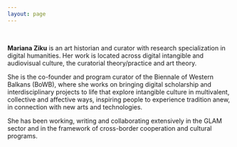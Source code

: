 ```yaml
---
layout: page
---
```


<br>

**Mariana Ziku** is an art historian and curator with research specialization in digital humanities. Her work is located across digital intangible and audiovisual culture, the curatorial theory/practice and art theory.

She is the co-founder and program curator of the Biennale of Western Balkans (BoWB), where she works on bringing digital scholarship and interdisciplinary projects to life that explore intangible culture in multivalent, collective and affective ways, inspiring people to experience tradition anew, in connection with new arts and technologies.

She has been working, writing and collaborating extensively in the GLAM sector and in the framework of cross-border cooperation and cultural programs.



